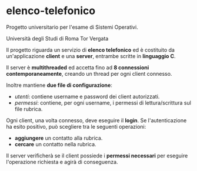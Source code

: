 # elenco-telefonico

Progetto universitario per l'esame di Sistemi Operativi.

Università degli Studi di Roma Tor Vergata

Il progetto riguarda un servizio di **elenco telefonico** ed è costituito da un'applicazione **client** e una **server**, entrambe scritte in **linguaggio C**.

Il server è **multithreaded** ed accetta fino ad **8 connessioni contemporaneamente**, creando un thread per ogni client connesso.

Inoltre mantiene **due file di configurazione**:
- *utenti*: contiene username e password dei client autorizzati.
- *permessi*: contiene, per ogni username, i permessi di lettura/scrittura sul file rubrica.

Ogni client, una volta connesso, deve eseguire il **login**. Se l'autenticazione ha esito positivo, può scegliere tra le seguenti operazioni:
- **aggiungere** un contatto alla rubrica.
- **cercare** un contatto nella rubrica.

Il server verificherà se il client possiede i **permessi necessari** per eseguire l'operazione richiesta e agirà di conseguenza.
